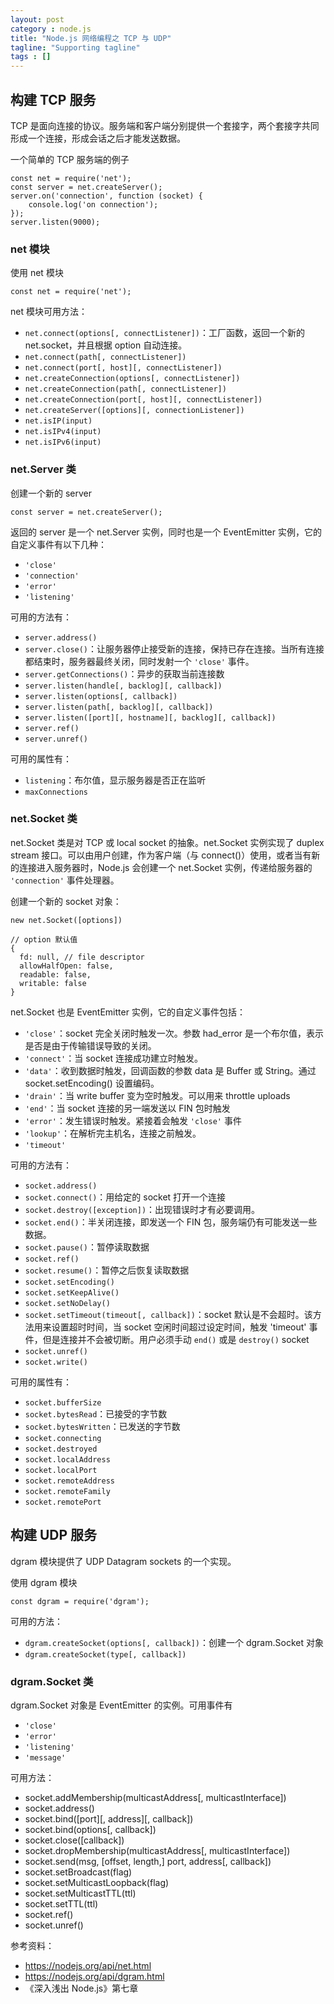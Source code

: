```yaml
---
layout: post
category : node.js
title: "Node.js 网络编程之 TCP 与 UDP"
tagline: "Supporting tagline"
tags : []
---
```



## 构建 TCP 服务
TCP 是面向连接的协议。服务端和客户端分别提供一个套接字，两个套接字共同形成一个连接，形成会话之后才能发送数据。

一个简单的 TCP 服务端的例子

```
const net = require('net');
const server = net.createServer();
server.on('connection', function (socket) {
    console.log('on connection');
});
server.listen(9000);
```

### net 模块

使用 net 模块

```
const net = require('net');
```

net 模块可用方法：

- `net.connect(options[, connectListener])`：工厂函数，返回一个新的 net.socket，并且根据 option 自动连接。
- `net.connect(path[, connectListener])`
- `net.connect(port[, host][, connectListener])`
- `net.createConnection(options[, connectListener])`
- `net.createConnection(path[, connectListener])`
- `net.createConnection(port[, host][, connectListener])`
- `net.createServer([options][, connectionListener])`
- `net.isIP(input)`
- `net.isIPv4(input)`
- `net.isIPv6(input)`

### net.Server 类

创建一个新的 server

```
const server = net.createServer();
```

返回的 server 是一个 net.Server 实例，同时也是一个 EventEmitter 实例，它的自定义事件有以下几种：

- `'close'`
- `'connection'`
- `'error'`
- `'listening'`

可用的方法有：

- `server.address()`
- `server.close()`：让服务器停止接受新的连接，保持已存在连接。当所有连接都结束时，服务器最终关闭，同时发射一个 `'close'` 事件。
- `server.getConnections()`：异步的获取当前连接数
- `server.listen(handle[, backlog][, callback])`
- `server.listen(options[, callback])`
- `server.listen(path[, backlog][, callback])`
- `server.listen([port][, hostname][, backlog][, callback])`
- `server.ref()`
- `server.unref()`

可用的属性有：

- `listening`：布尔值，显示服务器是否正在监听
- `maxConnections`

### net.Socket 类

net.Socket 类是对 TCP 或 local socket 的抽象。net.Socket 实例实现了 duplex stream 接口。可以由用户创建，作为客户端（与 connect()）使用，或者当有新的连接进入服务器时，Node.js 会创建一个 net.Socket 实例，传递给服务器的 `'connection'` 事件处理器。

创建一个新的 socket 对象：

```
new net.Socket([options])

// option 默认值
{
  fd: null, // file descriptor
  allowHalfOpen: false,
  readable: false,
  writable: false
}
```

net.Socket 也是 EventEmitter 实例，它的自定义事件包括：

- `'close'`：socket 完全关闭时触发一次。参数 had_error 是一个布尔值，表示是否是由于传输错误导致的关闭。
- `'connect'`：当 socket 连接成功建立时触发。
- `'data'`：收到数据时触发，回调函数的参数 data 是 Buffer 或 String。通过 socket.setEncoding() 设置编码。
- `'drain'`：当 write buffer 变为空时触发。可以用来 throttle uploads
- `'end'`：当 socket 连接的另一端发送以 FIN 包时触发
- `'error'`：发生错误时触发。紧接着会触发 `'close'` 事件
- `'lookup'`：在解析完主机名，连接之前触发。
- `'timeout'`

可用的方法有：

- `socket.address()`
- `socket.connect()`：用给定的 socket 打开一个连接
- `socket.destroy([exception])`：出现错误时才有必要调用。
- `socket.end()`：半关闭连接，即发送一个 FIN 包，服务端仍有可能发送一些数据。
- `socket.pause()`：暂停读取数据
- `socket.ref()`
- `socket.resume()`：暂停之后恢复读取数据
- `socket.setEncoding()`
- `socket.setKeepAlive()`
- `socket.setNoDelay()`
- `socket.setTimeout(timeout[, callback])`：socket 默认是不会超时。该方法用来设置超时时间，当 socket 空闲时间超过设定时间，触发 'timeout' 事件，但是连接并不会被切断。用户必须手动 `end()` 或是 `destroy()` socket
- `socket.unref()`
- `socket.write()`


可用的属性有：

- `socket.bufferSize`
- `socket.bytesRead`：已接受的字节数
- `socket.bytesWritten`：已发送的字节数
- `socket.connecting`
- `socket.destroyed`
- `socket.localAddress`
- `socket.localPort`
- `socket.remoteAddress`
- `socket.remoteFamily`
- `socket.remotePort`

## 构建 UDP 服务

dgram 模块提供了 UDP Datagram sockets 的一个实现。

使用 dgram 模块

```
const dgram = require('dgram');
```

可用的方法：

- `dgram.createSocket(options[, callback])`：创建一个 dgram.Socket 对象
- `dgram.createSocket(type[, callback])`


### dgram.Socket 类

dgram.Socket 对象是 EventEmitter 的实例。可用事件有

- `'close'`
- `'error'`
- `'listening'`
- `'message'`

可用方法：

* socket.addMembership(multicastAddress[, multicastInterface])
* socket.address()
* socket.bind([port][, address][, callback])
* socket.bind(options[, callback])
* socket.close([callback])
* socket.dropMembership(multicastAddress[, multicastInterface])
* socket.send(msg, [offset, length,] port, address[, callback])
* socket.setBroadcast(flag)
* socket.setMulticastLoopback(flag)
* socket.setMulticastTTL(ttl)
* socket.setTTL(ttl)
* socket.ref()
* socket.unref()

参考资料：


- https://nodejs.org/api/net.html
- https://nodejs.org/api/dgram.html
- 《深入浅出 Node.js》第七章





